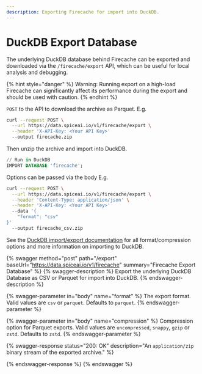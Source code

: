 ```yaml
---
description: Exporting Firecache for import into DuckDB.
---
```


# DuckDB Export Database

The underlying DuckDB database behind Firecache can be exported and downloaded via the `/firecache/export` API, which can be useful for local analysis and debugging.

{% hint style="danger" %}
Warning: Running export on a high-load Firecache can significantly affect its performance during the export and should be used with caution.
{% endhint %}

`POST` to the API to download the archive as Parquet. E.g.

```bash
curl --request POST \
  --url https://data.spiceai.io/v1/firecache/export \
  --header 'X-API-Key: <Your API Key>'
  --output firecache.zip
```

Then unzip the archive and import into DuckDB.

```sql
// Run in DuckDB
IMPORT DATABASE 'firecache';
```

Options can be passed via the body E.g.

```bash
curl --request POST \
  --url https://data.spiceai.io/v1/firecache/export \
  --header 'Content-Type: application/json' \
  --header 'X-API-Key: <Your API Key>'
  --data '{
	"format": "csv"
}'
  --output firecache_csv.zip
```

See the [DuckDB import/export documentation](https://duckdb.org/docs/sql/statements/export) for all format/compression options and more information on importing to DuckDB.

{% swagger method="post" path="/export" baseUrl="https://data.spiceai.io/v1/firecache" summary="Firecache Export Database" %}
{% swagger-description %}
Export the underlying DuckDB Database as CSV or Parquet for import into DuckDB.
{% endswagger-description %}

{% swagger-parameter in="body" name="format" %}
The export format. Valid values are `csv` or `parquet`. Defaults to `parquet`.
{% endswagger-parameter %}

{% swagger-parameter in="body" name="compression" %}
Compression option for Parquet exports. Valid values are `uncompressed`,  `snappy`, `gzip` or `zstd`. Defaults to `zstd`.
{% endswagger-parameter %}

{% swagger-response status="200: OK" description="An `application/zip` binary stream of the exported archive." %}

{% endswagger-response %}
{% endswagger %}

